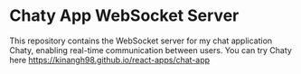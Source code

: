 # Chaty App WebSocket Server

This repository contains the WebSocket server for my chat application Chaty, enabling real-time communication between users.
You can try Chaty here https://kinangh98.github.io/react-apps/chat-app
